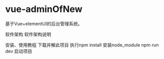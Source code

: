 # vue-adminOfNew
基于Vue+elementUI的后台管理系统。

软件架构
软件架构说明

安装、使用教程
下载并解此项目
执行npm install 安装node_module
npm run dev 启动项目

